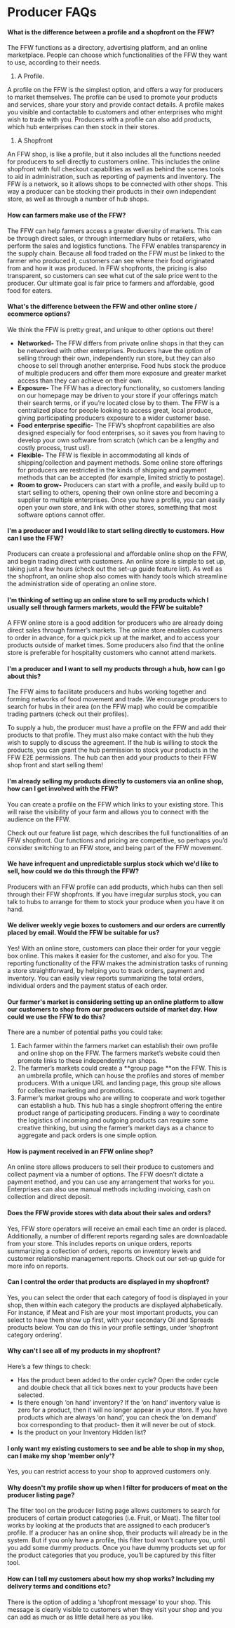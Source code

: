 # Producer FAQs

#### What is the difference between a profile and a shopfront on the FFW?

The FFW functions as a directory, advertising platform, and an online marketplace. People can choose which functionalities of the FFW they want to use, according to their needs.

1. A Profile.

A profile on the FFW is the simplest option, and offers a way for producers to market themselves. The profile can be used to promote your products and services, share your story and provide contact details. A profile makes you visible and contactable to customers and other enterprises who might wish to trade with you. Producers with a profile can also add products, which hub enterprises can then stock in their stores.

1. A Shopfront

An FFW shop, is like a profile, but it also includes all the functions needed for producers to sell directly to customers online. This includes the online shopfront with full checkout capabilities as well as behind the scenes tools to aid in administration, such as reporting of payments and inventory. The FFW is a network, so it allows shops to be connected with other shops. This way a producer can be stocking their products in their own independent store, as well as through a number of hub shops.

#### How can farmers make use of the FFW?

The FFW can help farmers access a greater diversity of markets. This can be through direct sales, or through intermediary hubs or retailers, who perform the sales and logistics functions. The FFW enables transparency in the supply chain. Because all food traded on the FFW must be linked to the farmer who produced it, customers can see where their food originated from and how it was produced. In FFW shopfronts, the pricing is also transparent, so customers can see what cut of the sale price went to the producer. Our ultimate goal is fair price to farmers and affordable, good food for eaters.

#### What's the difference between the FFW and other online store / ecommerce options?

We think the FFW is pretty great, and unique to other options out there!

* **Networked-**
  The FFW differs from private online shops in that they can be networked with other enterprises. Producers have the option of selling through their own, independently run store, but they can also choose to sell through another enterprise. Food hubs stock the produce of multiple producers and offer them more exposure and greater market access than they can achieve on their own.
* **Exposure-**
  The FFW has a directory functionality, so customers landing on our homepage may be driven to your store if your offerings match their search terms, or if you’re located close by to them. The FFW is a centralized place for people looking to access great, local produce, giving participating producers exposure to a wider customer base.
* **Food enterprise specific-**
  The FFW’s shopfront capabilities are also designed especially for food enterprises, so it saves you from having to develop your own software from scratch \(which can be a lengthy and costly process, trust us!\).
* **Flexible-**
  The FFW is flexible in accommodating all kinds of shipping/collection and payment methods. Some online store offerings for producers are restricted in the kinds of shipping and payment methods that can be accepted \(for example, limited strictly to postage\).
* **Room to grow-**
  Producers can start with a profile, and easily build up to start selling to others, opening their own online store and becoming a supplier to multiple enterprises. Once you have a profile, you can easily open your own store, and link with other stores, something that most software options cannot offer.

#### I'm a producer and I would like to start selling directly to customers. How can I use the FFW?

Producers can create a professional and affordable online shop on the FFW, and begin trading direct with customers. An online store is simple to set up, taking just a few hours \(check out the set-up guide feature list\). As well as the shopfront, an online shop also comes with handy tools which streamline the administration side of operating an online store.

#### I'm thinking of setting up an online store to sell my products which I usually sell through farmers markets, would the FFW be suitable?

A FFW online store is a good addition for producers who are already doing direct sales through farmer’s markets. The online store enables customers to order in advance, for a quick pick up at the market, and to access your products outside of market times. Some producers also find that the online store is preferable for hospitality customers who cannot attend markets.

#### I'm a producer and I want to sell my products through a hub, how can I go about this?

The FFW aims to facilitate producers and hubs working together and forming networks of food movement and trade. We encourage producers to search for hubs in their area \(on the FFW map\) who could be compatible trading partners \(check out their profiles\).

To supply a hub, the producer must have a profile on the FFW and add their products to that profile. They must also make contact with the hub they wish to supply to discuss the agreement. If the hub is willing to stock the products, you can grant the hub permission to stock your products in the FFW E2E permissions. The hub can then add your products to their FFW shop front and start selling them!

#### I'm already selling my products directly to customers via an online shop, how can I get involved with the FFW?

You can create a profile on the FFW which links to your existing store. This will raise the visibility of your farm and allows you to connect with the audience on the FFW.

Check out our feature list page, which describes the full functionalities of an FFW shopfront. Our functions and pricing are competitive, so perhaps you’d consider switching to an FFW store, and being part of the FFW movement.

#### We have infrequent and unpredictable surplus stock which we'd like to sell, how could we do this through the FFW?

Producers with an FFW profile can add products, which hubs can then sell through their FFW shopfronts. If you have irregular surplus stock, you can talk to hubs to arrange for them to stock your produce when you have it on hand.

#### We deliver weekly vegie boxes to customers and our orders are currently placed by email. Would the FFW be suitable for us?

Yes! With an online store, customers can place their order for your veggie box online. This makes it easier for the customer, and also for you. The reporting functionality of the FFW makes the administration tasks of running a store straightforward, by helping you to track orders, payment and inventory. You can easily view reports summarizing the total orders, individual orders and the payment status of each order.

#### Our farmer's market is considering setting up an online platform to allow our customers to shop from our producers outside of market day. How could we use the FFW to do this?

There are a number of potential paths you could take:

1. Each farmer within the farmers market can establish their own profile and online shop on the FFW. The farmers market’s website could then promote links to these independently run shops.
2. The farmer’s markets could create a **group page **on the FFW. This is an umbrella profile, which can house the profiles and stores of member producers. With a unique URL and landing page, this group site allows for collective marketing and promotions.
3. Farmer’s market groups who are willing to cooperate and work together can establish a hub. This hub has a single shopfront offering the entire product range of participating producers. Finding a way to coordinate the logistics of incoming and outgoing products can require some creative thinking, but using the farmer’s market days as a chance to aggregate and pack orders is one simple option.

#### How is payment received in an FFW online shop?

An online store allows producers to sell their produce to customers and collect payment via a number of options. The FFW doesn’t dictate a payment method, and you can use any arrangement that works for you. Enterprises can also use manual methods including invoicing, cash on collection and direct deposit.

#### Does the FFW provide stores with data about their sales and orders?

Yes, FFW store operators will receive an email each time an order is placed. Additionally, a number of different reports regarding sales are downloadable from your store. This includes reports on unique orders, reports summarizing a collection of orders, reports on inventory levels and  customer relationship management reports. Check out our set-up guide for more info on reports.

#### Can I control the order that products are displayed in my shopfront?

Yes, you can select the order that each category of food is displayed in your shop, then within each category the products are displayed alphabetically. For instance, if Meat and Fish are your most important products, you can select to have them show up first, with your secondary Oil and Spreads products below. You can do this in  your profile settings, under ‘shopfront category ordering’.

#### Why can't I see all of my products in my shopfront?

Here’s a few things to check:

* Has the product been added to the order cycle? Open the order cycle and double check that all tick boxes next to your products have been selected.
* Is there enough ‘on hand’ inventory? If the ‘on hand’ inventory value is zero for a product, then it will no longer appear in your store. If you have products which are always ‘on hand’, you can check the ‘on demand’ box corresponding to that product- then it will never be out of stock.
* Is the product on your Inventory Hidden list?

#### I only want my existing customers to see and be able to shop in my shop, can I make my shop 'member only'?

Yes, you can restrict access to your shop to approved customers only.

#### Why doesn't my profile show up when I filter for producers of meat on the producer listing page?

The filter tool on the producer listing page allows customers to search for producers of certain product categories \(i.e. Fruit, or Meat\). The filter tool works by looking at the products that are assigned to each producer’s profile. If a producer has an online shop, their products will already be in the system. But if you only have a profile, this filter tool won’t capture you, until you add some dummy products. Once you have dummy products set up for the product categories that you produce, you’ll be captured by this filter tool.

#### How can I tell my customers about how my shop works? Including my delivery terms and conditions etc?

There is the option of adding a ‘shopfront message’ to your shop. This message is clearly visible to customers when they visit your shop and you can add as much or as little detail here as you like.

